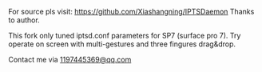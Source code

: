For source pls visit: https://github.com/Xiashangning/IPTSDaemon Thanks to author.

This fork only tuned iptsd.conf parameters for SP7 (surface pro 7). 
Try operate on screen with multi-gestures and three fingures drag&drop.

Contact me via 1197445369@qq.com 
